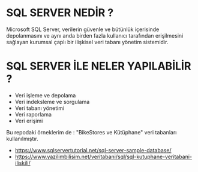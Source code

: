 
# SQL SERVER NEDİR ?

Microsoft SQL Server, verilerin güvenle ve bütünlük içerisinde depolanmasını ve aynı anda birden fazla kullanıcı tarafından erişilmesini sağlayan kurumsal çaplı bir ilişkisel veri tabanı yönetim sistemidir.
 
 # SQL SERVER İLE NELER YAPILABİLİR ?
 
* Veri işleme ve depolama
* Veri indeksleme ve sorgulama
* Veri tabanı yönetimi
* Veri raporlama
* Veri erişimi


Bu repodaki örneklerim de : "BikeStores ve Kütüphane" veri tabanları kullanılmıştır.

* https://www.sqlservertutorial.net/sql-server-sample-database/
* https://www.yazilimbilisim.net/veritabani/sql/sql-kutuphane-veritabani-iliskili/





